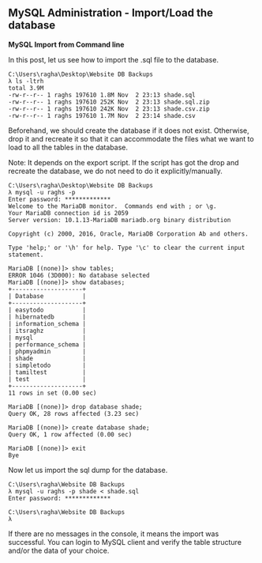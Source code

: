 ## MySQL Administration - Import/Load the database

**MySQL Import from Command line**

In this post, let us see how to import the .sql file to the database. 

```
C:\Users\ragha\Desktop\Website DB Backups
λ ls -ltrh
total 3.9M
-rw-r--r-- 1 raghs 197610 1.8M Nov  2 23:13 shade.sql
-rw-r--r-- 1 raghs 197610 252K Nov  2 23:13 shade.sql.zip
-rw-r--r-- 1 raghs 197610 242K Nov  2 23:13 shade.csv.zip
-rw-r--r-- 1 raghs 197610 1.7M Nov  2 23:14 shade.csv
```

Beforehand, we should create the database if it does not exist. Otherwise, drop it and recreate it so that it can accommodate the files what we want to load to all the tables in the database. 

Note: It depends on the export script. If the script has got the drop and recreate the database, we do not need to do it explicitly/manually. 

```
C:\Users\ragha\Desktop\Website DB Backups
λ mysql -u raghs -p
Enter password: *************
Welcome to the MariaDB monitor.  Commands end with ; or \g.
Your MariaDB connection id is 2059
Server version: 10.1.13-MariaDB mariadb.org binary distribution

Copyright (c) 2000, 2016, Oracle, MariaDB Corporation Ab and others.

Type 'help;' or '\h' for help. Type '\c' to clear the current input statement.

MariaDB [(none)]> show tables;
ERROR 1046 (3D000): No database selected
MariaDB [(none)]> show databases;
+--------------------+
| Database           |
+--------------------+
| easytodo           |
| hibernatedb        |
| information_schema |
| itsraghz           |
| mysql              |
| performance_schema |
| phpmyadmin         |
| shade              |
| simpletodo         |
| tamiltest          |
| test               |
+--------------------+
11 rows in set (0.00 sec)

MariaDB [(none)]> drop database shade;
Query OK, 28 rows affected (3.23 sec)

MariaDB [(none)]> create database shade;
Query OK, 1 row affected (0.00 sec)

MariaDB [(none)]> exit
Bye
```

Now let us import the sql dump for the database. 

```
C:\Users\ragha\Website DB Backups
λ mysql -u raghs -p shade < shade.sql
Enter password: *************

C:\Users\ragha\Website DB Backups
λ
```

If there are no messages in the console, it means the import was successful. You can login to MySQL client and verify the table structure and/or the data of your choice.